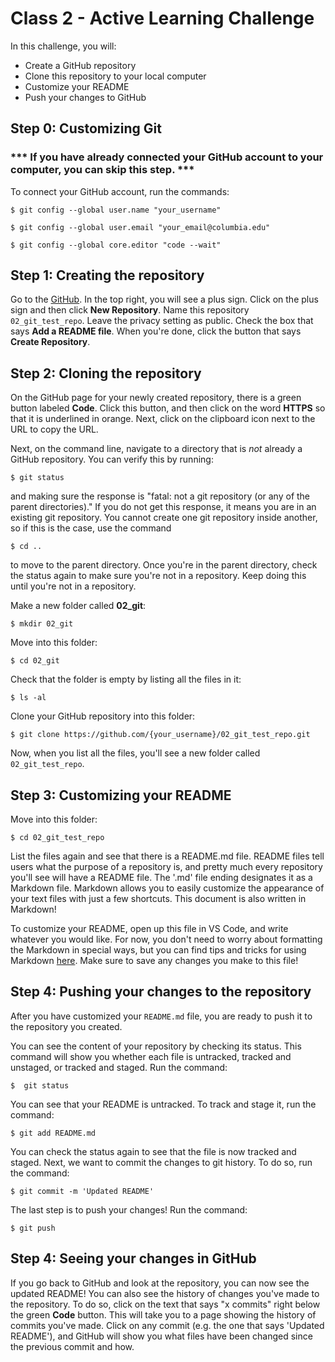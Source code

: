 # Class 2 - Active Learning Challenge

In this challenge, you will: 

* Create a GitHub repository
* Clone this repository to your local computer
* Customize your README
* Push your changes to GitHub

## Step 0: Customizing Git

### *** If you have already connected your GitHub account to your computer, you can skip this step. ***

To connect your GitHub account, run the commands:
```
$ git config --global user.name "your_username"

$ git config --global user.email "your_email@columbia.edu"

$ git config --global core.editor "code --wait"
```

## Step 1: Creating the repository

Go to the [GitHub](https://github.com/). In the top right, you will see a plus sign. Click on the plus sign and then click **New Repository**. Name this repository `02_git_test_repo`. Leave the privacy setting as public. Check the box that says **Add a README file**. When you're done, click the button that says **Create Repository**. 

## Step 2: Cloning the repository

On the GitHub page for your newly created repository, there is a green button labeled **Code**. Click this button, and then click on the word **HTTPS** so that it is underlined in orange. Next, click on the clipboard icon next to the URL to copy the URL. 


Next, on the command line, navigate to a directory that is *not* already a GitHub repository. You can verify this by running:
```
$ git status
```
and making sure the response is "fatal: not a git repository (or any of the parent directories)." If you do not get this response, it means you are in an existing git repository. You cannot create one git repository inside another, so if this is the case, use the command
```
$ cd ..
```
to move to the parent directory. Once you're in the parent directory, check the status again to make sure you're not in a repository. Keep doing this until you're not in a repository.

Make a new folder called **02_git**:
```
$ mkdir 02_git
```
Move into this folder:
```
$ cd 02_git
```
Check that the folder is empty by listing all the files in it:
```
$ ls -al
```
Clone your GitHub repository into this folder:
```
$ git clone https://github.com/{your_username}/02_git_test_repo.git
```
Now, when you list all the files, you'll see a new folder called `02_git_test_repo`.

## Step 3: Customizing your README

Move into this folder:
```
$ cd 02_git_test_repo
```
List the files again and see that there is a README.md file. README files tell users what the purpose of a repository is, and pretty much every repository you'll see will have a README file. The '.md' file ending designates it as a Markdown file. Markdown allows you to easily customize the appearance of your text files with just a few shortcuts. This document is also written in Markdown!

To customize your README, open up this file in VS Code, and write whatever you would like. For now, you don't need to worry about formatting the Markdown in special ways, but you can find tips and tricks for using Markdown [here](https://www.markdownguide.org/cheat-sheet/). Make sure to save any changes you make to this file!

## Step 4: Pushing your changes to the repository

After you have customized your `README.md` file, you are ready to push it to the repository you created. 

You can see the content of your repository by checking its status. This command will show you whether each file is untracked, tracked and unstaged, or tracked and staged. Run the command:
```
$  git status
```
You can see that your README is untracked. To track and stage it, run the command:
```
$ git add README.md
```
You can check the status again to see that the file is now tracked and staged. Next, we want to commit the changes to git history. To do so, run the command:
```
$ git commit -m 'Updated README'
```

The last step is to push your changes! Run the command:
```
$ git push
```

## Step 4: Seeing your changes in GitHub

If you go back to GitHub and look at the repository, you can now see the updated README! You can also see the history of changes you've made to the repository. To do so, click on the text that says "x commits" right below the green **Code** button. This will take you to a page showing the history of commits you've made. Click on any commit (e.g. the one that says 'Updated README'), and GitHub will show you what files have been changed since the previous commit and how. 

